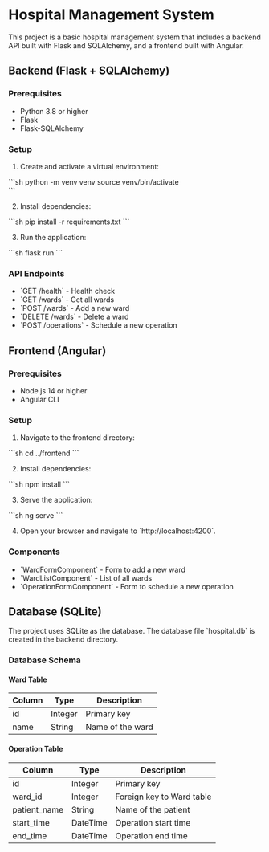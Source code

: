 # Hospital Management System

This project is a basic hospital management system that includes a backend API built with Flask and SQLAlchemy, and a frontend built with Angular.

## Backend (Flask + SQLAlchemy)

### Prerequisites

- Python 3.8 or higher
- Flask
- Flask-SQLAlchemy

### Setup

1. Create and activate a virtual environment:

\`\`\`sh
python -m venv venv
source venv/bin/activate  
\`\`\`

2. Install dependencies:

\`\`\`sh
pip install -r requirements.txt
\`\`\`

3. Run the application:

\`\`\`sh
flask run
\`\`\`

### API Endpoints

- \`GET /health\` - Health check
- \`GET /wards\` - Get all wards
- \`POST /wards\` - Add a new ward
- \`DELETE /wards\` - Delete a ward
- \`POST /operations\` - Schedule a new operation

## Frontend (Angular)

### Prerequisites

- Node.js 14 or higher
- Angular CLI

### Setup

1. Navigate to the frontend directory:

\`\`\`sh
cd ../frontend
\`\`\`

2. Install dependencies:

\`\`\`sh
npm install
\`\`\`

3. Serve the application:

\`\`\`sh
ng serve
\`\`\`

4. Open your browser and navigate to \`http://localhost:4200\`.

### Components

- \`WardFormComponent\` - Form to add a new ward
- \`WardListComponent\` - List of all wards
- \`OperationFormComponent\` - Form to schedule a new operation

## Database (SQLite)

The project uses SQLite as the database. The database file \`hospital.db\` is created in the backend directory.

### Database Schema

#### Ward Table

| Column | Type    | Description      |
| ------ | ------- | ---------------- |
| id     | Integer | Primary key      |
| name   | String  | Name of the ward |

#### Operation Table

| Column       | Type     | Description               |
| ------------ | -------- | ------------------------- |
| id           | Integer  | Primary key               |
| ward_id      | Integer  | Foreign key to Ward table |
| patient_name | String   | Name of the patient       |
| start_time   | DateTime | Operation start time      |
| end_time     | DateTime | Operation end time        |
